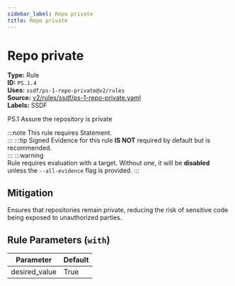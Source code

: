 ```yaml
---
sidebar_label: Repo private
title: Repo private
---  
```

# Repo private  
**Type:** Rule  
**ID:** `PS.1.4`  
**Uses:** `ssdf/ps-1-repo-private@v2/rules`  
**Source:** [v2/rules/ssdf/ps-1-repo-private.yaml](https://github.com/scribe-public/sample-policies/blob/main/v2/rules/ssdf/ps-1-repo-private.yaml)  
**Labels:** SSDF  

PS.1 Assure the repository is private

:::note 
This rule requires Statement.  
::: 
:::tip 
Signed Evidence for this rule **IS NOT** required by default but is recommended.  
::: 
:::warning  
Rule requires evaluation with a target. Without one, it will be **disabled** unless the `--all-evidence` flag is provided.
::: 

## Mitigation  
Ensures that repositories remain private, reducing the risk of sensitive code being exposed to unauthorized parties.



## Rule Parameters (`with`)  
| Parameter | Default |
|-----------|---------|
| desired_value | True |
